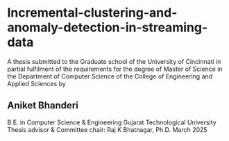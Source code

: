 # Incremental-clustering-and-anomaly-detection-in-streaming-data
A thesis submitted to the Graduate school of the University of Cincinnati in partial fulfilment of the requirements for the degree of Master of Science in the Department of Computer Science of the College of Engineering and Applied Sciences
by
## Aniket Bhanderi 
B.E. in Computer Science & Engineering Gujarat Technological University 
Thesis advisor & Committee chair: Raj K Bhatnagar, Ph.D. March 2025
